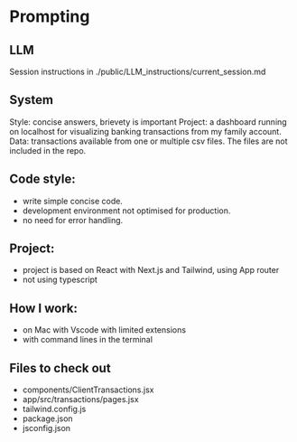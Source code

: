 # Prompting

## LLM

Session instructions in ./public/LLM_instructions/current_session.md

## System

Style: concise answers, brievety is important
Project: a dashboard running on localhost for visualizing banking transactions from my family account.
Data: transactions available from one or multiple csv files. The files are not included in the repo.



## Code style:

- write simple concise code.
- development environment not optimised for production.
- no need for error handling.

## Project:

- project is based on React with Next.js and Tailwind, using App router
- not using typescript

## How I work:

- on Mac with Vscode with limited extensions
- with command lines in the terminal

## Files to check out

* components/ClientTransactions.jsx
* app/src/transactions/pages.jsx
* tailwind.config.js
* package.json
* jsconfig.json

